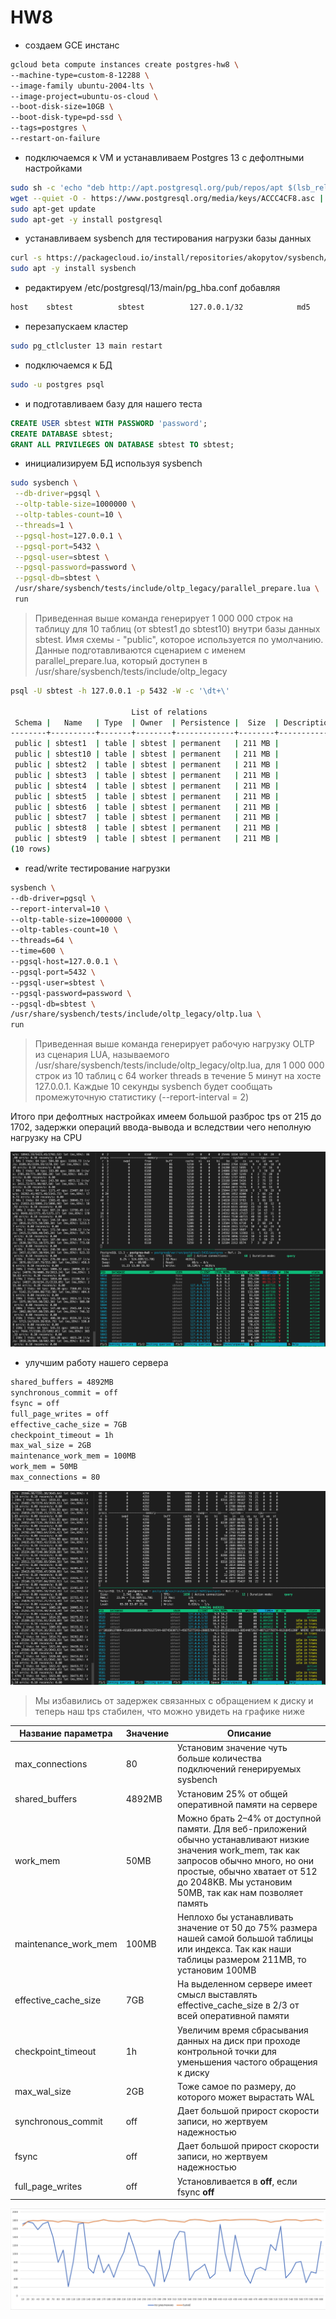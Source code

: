 # HW8

- создаем GCE инстанс

```bash
gcloud beta compute instances create postgres-hw8 \
--machine-type=custom-8-12288 \
--image-family ubuntu-2004-lts \
--image-project=ubuntu-os-cloud \
--boot-disk-size=10GB \
--boot-disk-type=pd-ssd \
--tags=postgres \
--restart-on-failure
```

- подключаемся к VM и устанавливаем Postgres 13 с дефолтными настройками

```bash
sudo sh -c 'echo "deb http://apt.postgresql.org/pub/repos/apt $(lsb_release -cs)-pgdg main" > /etc/apt/sources.list.d/pgdg.list'
wget --quiet -O - https://www.postgresql.org/media/keys/ACCC4CF8.asc | sudo apt-key add -
sudo apt-get update
sudo apt-get -y install postgresql
```

- устанавливаем sysbench для тестирования нагрузки базы данных

```bash
curl -s https://packagecloud.io/install/repositories/akopytov/sysbench/script.deb.sh | sudo bash
sudo apt -y install sysbench
```

- редактируем /etc/postgresql/13/main/pg_hba.conf добавляя

```bash
host    sbtest          sbtest          127.0.0.1/32            md5
```

- перезапускаем кластер

```bash
sudo pg_ctlcluster 13 main restart
```

- подключаемся к БД

```bash
sudo -u postgres psql
```

- и подготавливаем базу для нашего теста

```sql
CREATE USER sbtest WITH PASSWORD 'password';
CREATE DATABASE sbtest;
GRANT ALL PRIVILEGES ON DATABASE sbtest TO sbtest;
```

- инициализируем БД используя sysbench

```bash
sudo sysbench \
 --db-driver=pgsql \
 --oltp-table-size=1000000 \
 --oltp-tables-count=10 \
 --threads=1 \
 --pgsql-host=127.0.0.1 \
 --pgsql-port=5432 \
 --pgsql-user=sbtest \
 --pgsql-password=password \
 --pgsql-db=sbtest \
 /usr/share/sysbench/tests/include/oltp_legacy/parallel_prepare.lua \
 run
```

> Приведенная выше команда генерирует 1 000 000 строк на таблицу для 10 таблиц (от sbtest1 до sbtest10) внутри базы данных sbtest. Имя схемы - "public", которое используется по умолчанию. Данные подготавливаются сценарием с именем parallel_prepare.lua, который доступен в /usr/share/sysbench/tests/include/oltp_legacy

```bash
psql -U sbtest -h 127.0.0.1 -p 5432 -W -c '\dt+\'

                           List of relations
 Schema |   Name   | Type  | Owner  | Persistence |  Size  | Description 
--------+----------+-------+--------+-------------+--------+-------------
 public | sbtest1  | table | sbtest | permanent   | 211 MB | 
 public | sbtest10 | table | sbtest | permanent   | 211 MB | 
 public | sbtest2  | table | sbtest | permanent   | 211 MB | 
 public | sbtest3  | table | sbtest | permanent   | 211 MB | 
 public | sbtest4  | table | sbtest | permanent   | 211 MB | 
 public | sbtest5  | table | sbtest | permanent   | 211 MB | 
 public | sbtest6  | table | sbtest | permanent   | 211 MB | 
 public | sbtest7  | table | sbtest | permanent   | 211 MB | 
 public | sbtest8  | table | sbtest | permanent   | 211 MB | 
 public | sbtest9  | table | sbtest | permanent   | 211 MB | 
(10 rows)
```

- read/write тестирование нагрузки

```bash
sysbench \
--db-driver=pgsql \
--report-interval=10 \
--oltp-table-size=1000000 \
--oltp-tables-count=10 \
--threads=64 \
--time=600 \
--pgsql-host=127.0.0.1 \
--pgsql-port=5432 \
--pgsql-user=sbtest \
--pgsql-password=password \
--pgsql-db=sbtest \
/usr/share/sysbench/tests/include/oltp_legacy/oltp.lua \
run
```

> Приведенная выше команда генерирует рабочую нагрузку OLTP из сценария LUA, называемого /usr/share/sysbench/tests/include/oltp_legacy/oltp.lua, для 1 000 000 строк из 10 таблиц с 64 worker threads в течение 5 минут на хосте 127.0.0.1. Каждые 10 секунды sysbench будет сообщать промежуточную статистику (--report-interval = 2)

Итого при дефолтных настройках имеем большой разброс tps от 215 до 1702, задержки операций ввода-вывода и вследствии чего неполную нагрузку на CPU

![img](./img1.png)

- улучшим работу нашего сервера

```bash
shared_buffers = 4892MB
synchronous_commit = off
fsync = off
full_page_writes = off
effective_cache_size = 7GB
checkpoint_timeout = 1h
max_wal_size = 2GB
maintenance_work_mem = 100MB
work_mem = 50MB
max_connections = 80
```

![img](./img2.png)

> Мы избавились от задержек связанных с обращением к диску и теперь наш tps стабилен, что можно увидеть на графике ниже

Название параметра | Значение | Описание
--- | --- | ---
max_connections | 80 | Установим значение чуть больше количества подключений генерируемых sysbench
shared_buffers | 4892MB | Установим 25% от общей оперативной памяти на сервере
work_mem | 50MB | Можно брать 2–4% от доступной памяти. Для веб-приложений обычно устанавливают низкие значения work_mem, так как запросов обычно много, но они простые, обычно хватает от 512 до 2048KB. Мы установим 50MB, так как нам позволяет память
maintenance_work_mem | 100MB | Неплохо бы устанавливать значение от 50 до 75% размера нашей самой большой таблицы или индекса. Так как наши таблицы размером 211MB, то установим 100MB
effective_cache_size | 7GB | На выделенном сервере имеет смысл выставлять effective_cache_size в 2/3 от всей оперативной памяти
checkpoint_timeout | 1h | Увеличим время сбрасывания данных на диск при проходе контрольной точки для уменьшения частого обращения к диску
max_wal_size | 2GB | Тоже самое по размеру, до которого может вырастать WAL
synchronous_commit | off | Дает большой прирост скорости записи, но жертвуем надежностью
fsync | off | Дает большой прирост скорости записи, но жертвуем надежностью
full_page_writes | off | Установливается в **off**, если fsync **off**

![img](./img3.png)

